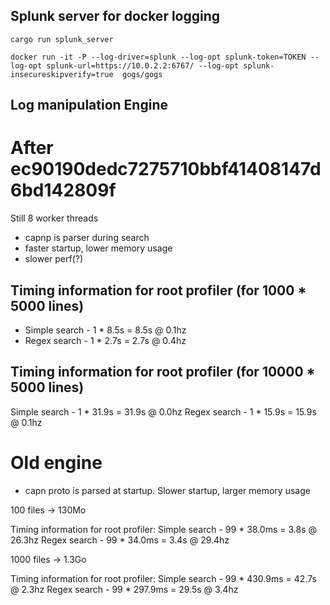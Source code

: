 ## Splunk server for docker logging

```
cargo run splunk_server
```

```
docker run -it -P --log-driver=splunk --log-opt splunk-token=TOKEN --log-opt splunk-url=https://10.0.2.2:6767/ --log-opt splunk-insecureskipverify=true  gogs/gogs
```


## Log manipulation Engine

# After ec90190dedc7275710bbf41408147d6bd142809f

Still 8 worker threads


- capnp is parser during search
- faster startup, lower memory usage
- slower perf(?)


## Timing information for root profiler (for 1000 * 5000 lines)
- Simple search - 1 * 8.5s = 8.5s @ 0.1hz
- Regex search - 1 * 2.7s = 2.7s @ 0.4hz


## Timing information for root profiler (for 10000 * 5000 lines)
  Simple search - 1 * 31.9s = 31.9s @ 0.0hz
  Regex search - 1 * 15.9s = 15.9s @ 0.1hz

# Old engine

- capn proto is parsed at startup. Slower startup, larger memory usage


100 files -> 130Mo

Timing information for root profiler:
  Simple search - 99 * 38.0ms = 3.8s @ 26.3hz
  Regex search - 99 * 34.0ms = 3.4s @ 29.4hz

1000 files -> 1.3Go

Timing information for root profiler:
  Simple search - 99 * 430.9ms = 42.7s @ 2.3hz
  Regex search - 99 * 297.9ms = 29.5s @ 3.4hz


